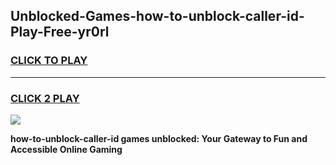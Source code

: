 
## Unblocked-Games-how-to-unblock-caller-id-Play-Free-yr0rl
<h3>
<a href="https://premium76.site?title=how-to-unblock-caller-id&ref=18A1">CLICK TO PLAY</a></h3>
<hr>

<h3>
<a href="https://premium76.site?title=how-to-unblock-caller-id&ref=18A1">CLICK 2 PLAY</a>
  
</h3>

<a href="https://premium76.site?title=how-to-unblock-caller-id&ref=18A1"><img src="https://clearcache.store/games.png"></a>


**how-to-unblock-caller-id games unblocked: Your Gateway to Fun and Accessible Online Gaming**
